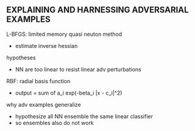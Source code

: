 ## EXPLAINING AND HARNESSING ADVERSARIAL EXAMPLES

L-BFGS: limited memory quasi neuton method
- estimate inverse hessian

hypotheses
- NN are too linear to resist linear adv perturbations

RBF: radial basis function
- output = sum of a_i exp(-beta_i |x - c_i|^2)

why adv examples generalize
- hypothesize all NN ensemble the same linear classifier
- so ensembles also do not work